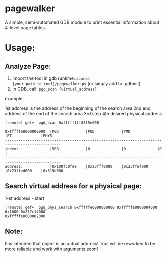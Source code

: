 # pagewalker

A simple, semi-automated GDB module to print essential information about 4-level page tables.

# Usage:

## Analyze Page:

1. Import the tool in gdb runtime: `source {your_path_to_tool}/pagewalker.py` (or simply add to .gdbinit)
2. In GDB, call: `pgd_scan {virtual_address}`

example:

1st address is the address of the beginning of the search area
2nd end address of the end of the search area
3rd step
4th desired physical address 

```
(remote) gef➤  pgd_scan 0xffffffff8315e000

0xfffffe0000000000  |PGD            |PUD            |PMD            |PT             |PHYS           
-----------------------------------------------------------------------------------------------
index:              |508            |0              |0              |0              |               
-----------------------------------------------------------------------------------------------
address:            |0x100fc0fe0    |0x23fff0000    |0x23ffef000    |0x23ffed000    |0x315d000 
```

## Search virtual address for a physical page:

1-st address - start 

```
(remote) gef➤  pgd_phys_search 0xfffffe0000000000 0xfffffe0000004000 0x1000 0x237c14000
0xfffffe0000002000
```

## Note: 

It is intended that object is an actual address! Tool will be reworked to be more reliable and work with arguments soon!